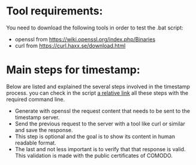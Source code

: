# Tool requirements:

You need to download the following tools in order to test the .bat script:
 - openssl from https://wiki.openssl.org/index.php/Binaries
 - curl from https://curl.haxx.se/download.html
 

# Main steps for timestamp:

Below are listed and explained the several steps involved in the timestamp process. you can check in the script [a relative link](comodo_timestamp_file.bat) all these steps with the required command line.
 - Generate with openssl the request content that needs to be sent to the timestamp server.
 - Send the previous request to the server with a tool like curl or similar and save the response.
 - This step is optional and the goal is to show its content in human readable format.
 - The last and not less important is to verify that that response is valid. This validation is made with the public certificates of COMODO.